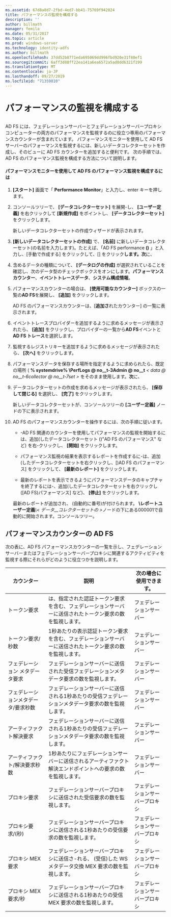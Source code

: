 ```yaml
---
ms.assetid: 67d8a8d7-2fbd-4ed7-bb41-75769f942024
title: パフォーマンスの監視を構成する
description: ''
author: billmath
manager: femila
ms.date: 05/31/2017
ms.topic: article
ms.prod: windows-server
ms.technology: identity-adfs
ms.author: billmath
ms.openlocfilehash: 37dd52b8771eda695069dd996fbd920e31f80ef1
ms.sourcegitcommit: 6aff3d88ff22ea141a6ea6572a5ad8dd6321f199
ms.translationtype: MT
ms.contentlocale: ja-JP
ms.lasthandoff: 09/27/2019
ms.locfileid: "71359810"
---
```

# <a name="configure-performance-monitoring"></a>パフォーマンスの監視を構成する
  
## <a name="bkmk_ConfigurePerfMon"></a>  
AD FS には、フェデレーションサーバーとフェデレーションサーバープロキシコンピューターの両方のパフォーマンスを監視するのに役立つ専用のパフォーマンスカウンターが含まれています。 パフォーマンスモニターを使用して AD FS サーバーのパフォーマンスを監視するには、新しいデータコレクターセットを作成し、そのビューに AD FS カウンターを追加すると便利です。 次の手順では、AD FS のパフォーマンス監視を構成する方法について説明します。  
  
#### <a name="to-configure-performance-monitoring-for-ad-fs-using-performance-monitor"></a>パフォーマンスモニターを使用して AD FS のパフォーマンス監視を構成するには  
  
1. **[スタート]** 画面で「 **Performance Monitor**」と入力し、enter キーを押します。  
  
2. コンソールツリーで、 **[データコレクターセット]** を展開\-し、 **[ユーザー定義]** を右クリックして **[新規作成]** をポイントし、 **[データコレクターセット]** をクリックします。  
  
   新しいデータコレクターセットの作成ウィザードが表示されます。  
  
3. **[新しいデータコレクターセットの作成]** で、 **[名前]** に新しいデータコレクターセット\(の名前を入力します\)。たとえば、「AD FS performance  **\(\)** 」と入力し、[手動で作成する] をクリックして、[] をクリック**します。次**に、  
  
4. 含めるデータの種類について、 **[データログの作成]** が選択されていることを確認し、次のデータ型のチェックボックスをオンにします。**パフォーマンスカウンター**、**イベントトレースデータ**、**システム構成情報**。  
  
5. パフォーマンスカウンターの場合は、 **[使用可能なカウンター]** ボックスの一覧の**AD FS**を展開し、 **[追加]** をクリックします。  
  
   AD FS のパフォーマンスカウンターは、[**追加さ**れたカウンター] の一覧に表示されます。  
  
6. イベントトレースプロバイダーを追加するように求めるメッセージが表示されたら、 **[追加]** をクリックし、プロバイダーの一覧から**AD FS**イベントと**AD FS トレース**を選択します。  
  
7. 監視するレジストリキーを追加するように求めるメッセージが表示されたら、 **[次へ]** をクリックします。  
  
8. パフォーマンスデータを保存する場所を指定するように求められたら、既定の場所 \( **% systemdrive% \\PerfLogs @ no__t-3Admin @ no__t** _< data @ no__t-6collector @ no__t-7set >_ をそのまま使用します。**次**に、  
  
9. データコレクターセットの作成を求めるメッセージが表示されたら、 **[保存して閉じる]** を選択し、 **[完了]** をクリックします。  
  
    新しいデータコレクターセットが、コンソールツリーの **[ユーザー定義]** ノードの下に表示されます。  
  
10. AD FS のパフォーマンスカウンターを操作するには、次の手順に従います。  
  
    -   \-AD FS 関連のカウンターを使用してパフォーマンスの監視を開始するには、追加\(したデータコレクターセット (\)"AD FS のパフォーマンス" など) を右\-クリックし、 **[開始]** をクリックします。  
  
    -   パフォーマンス監視の結果を表示するレポートを作成するに\-は、追加\(したデータコレクターセットを右クリックし、[\)AD FS のパフォーマンス] をクリックして、 **[最新のレポート]** をクリックします。  
  
    -   最新のレポートを表示できるようにパフォーマンスデータのキャプチャを終了するには\-、追加\(したデータコレクターセットを右クリックし ([AD FS\)パフォーマンス] など)、 **[停止]** をクリックします。  
  
    最新のレポートが追加され、 \(自動的に番号\)が付けられます。 **\\レポートユーザー定義**<em>\\< データ\_\_コレクターセットの ></em>ノードの下にある000001で自動的に開始されます。コンソールツリー。  
  
## <a name="ad-fs-performance-counters"></a>パフォーマンスカウンターの AD FS  
次の表に、AD FS パフォーマンスカウンターの一覧を示し、フェデレーションサーバーまたはフェデレーションサーバープロキシに関連するアクティビティを監視する際にそれらがどのように役立つかを説明します。  
  
|カウンター|説明|次の場合に使用できます。 
|-----------|---------------|------------------- 
|トークン要求|は、指定された認証トークン要求を含む、フェデレーションサーバーに送信されたトークン要求の数を監視します。|フェデレーションサーバー 
|トークン要求\/秒数|1秒あたりの表示認証トークン要求を含む、フェデレーションサーバーに送信されたトークン要求の数を監視します。|フェデレーションサーバー  
|フェデレーション メタデータ要求|フェデレーションサーバーに送信された受信フェデレーションメタデータ要求の数を監視します。|フェデレーションサーバー  
|フェデレーションメタデータ\/要求秒数|フェデレーションサーバーに送信される1秒あたりの受信フェデレーションメタデータ要求の数を監視します。|フェデレーションサーバー  
|アーティファクト解決要求|フェデレーションサーバーに送信される1秒あたりの受信フェデレーションメタデータ要求の数を監視します。|フェデレーションサーバー  
|アーティファクト\/解決要求秒数|1秒あたりにフェデレーションサーバーに送信されるアーティファクト解決エンドポイントへの要求の数を監視します。|フェデレーションサーバー  
|プロキシ要求|フェデレーションサーバープロキシに送信された受信要求の数を監視します。|フェデレーションサーバープロキシ  
|プロキシ要求\/(秒)|フェデレーションサーバープロキシに送信される1秒あたりの受信要求の数を監視します。|フェデレーションサーバープロキシ  
|プロキシ MEX 要求|フェデレーションサーバープロキシに送信さ\-れる、 \(受信\)した WS メタデータ交換 MEX 要求の数を監視します。|フェデレーションサーバープロキシ 
|プロキシ MEX 要求\/秒|フェデレーションサーバープロキシに送信される1秒あたりの受信 MEX 要求の数を監視します。|フェデレーションサーバープロキシ  
  

